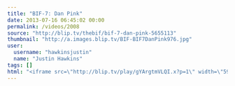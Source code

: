 ```yaml
---
title: "BIF-7: Dan Pink"
date: 2013-07-16 06:45:02 00:00
permalink: /videos/2008
source: "http://blip.tv/thebif/bif-7-dan-pink-5655113"
thumbnail: "http://a.images.blip.tv/BIF-BIF7DanPink976.jpg"
user:
  username: "hawkinsjustin"
  name: "Justin Hawkins"
tags: []
html: "<iframe src=\"http://blip.tv/play/gYArgtmVLQI.x?p=1\" width=\"590\" height=\"332\" frameborder=\"0\" allowfullscreen></iframe>"
---
```


